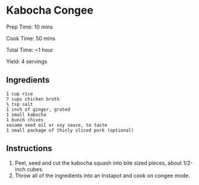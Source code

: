 # Kabocha Congee

Prep Time: 10 mins

Cook Time: 50 mins

Total Time: ~1 hour

Yield: 4 servings

## Ingredients

    1 cup rice
    7 cups chicken broth
    ½ tsp salt
    1 inch of ginger, grated
    1 small kabocha
    1 bunch chives
    sesame seed oil or soy sauce, to taste
    1 small package of thinly sliced pork (optional)
    
## Instructions

1. Peel, seed and cut the kabocha squash into bite sized pieces, about 1/2-inch cubes.
2. Throw all of the ingredients into an Instapot and cook on congee mode.
